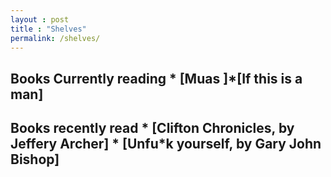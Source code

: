 ```yaml
---
layout : post
title : "Shelves"
permalink: /shelves/
---
```


## Books Currently reading * [Muas ]*[If this is a man]

## Books recently read * [Clifton Chronicles, by Jeffery Archer] * [Unfu*k yourself, by Gary John Bishop] 
